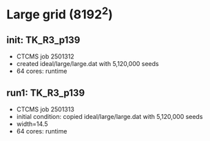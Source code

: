 # Large grid (8192<sup>2</sup>)

## init: TK_R3_p139
* CTCMS job 2501312
* created ideal/large/large.dat with 5,120,000 seeds
* 64 cores: runtime 

## run1: TK_R3_p139
* CTCMS job 2501313
* initial condition: copied ideal/large/large.dat with 5,120,000 seeds
* width=14.5
* 64 cores: runtime

